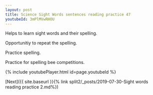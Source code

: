 ```yaml
---
layout: post
title: Science Sight Words sentences reading practice 47
youtubeId: 3mPlMVwRHOU
---
```

 
 
Helps to learn sight words and their spelling.

Opportunitiy to repeat the spelling. 

Practice spelling. 
 
Practice for spelling bee competitions. 
 
{% include youtubePlayer.html id=page.youtubeId %}
 
 

[Next]({{ site.baseurl }}{% link  split2/_posts/2019-07-30-Sight words reading practice 2.md%})
 
